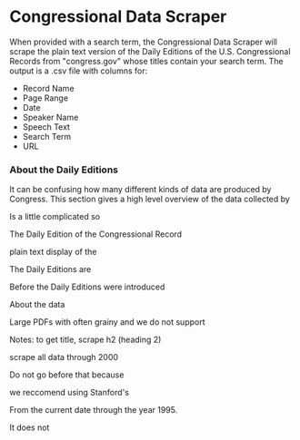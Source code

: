 # Congressional Data Scraper

When provided with a search term, the Congressional Data Scraper will scrape the plain text version of the Daily Editions of the U.S. Congressional Records from "congress.gov" whose titles contain your search term. The output is a .csv file with columns for: 
  
- Record Name
- Page Range 
- Date
- Speaker Name
- Speech Text
- Search Term
- URL 

### About the Daily Editions 
It can be confusing how many different kinds of data are produced by Congress. This section gives a high level overview of the data collected by 


Is a little complicated so 

The Daily Edition of the Congressional Record 




plain text display of the 



The Daily Editions are 

Before the Daily Editions were introduced 


About the data 




Large PDFs with often grainy and we do not support




Notes: to get title, scrape h2 (heading 2) 



scrape all data through 2000

Do not go before that because

we reccomend using Stanford's 


From the current date through the year 1995. 


It does not

